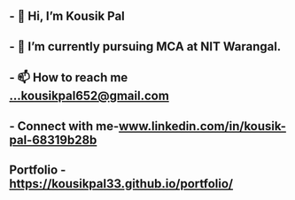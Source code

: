 ## - 👋 Hi, I’m Kousik Pal
## - 🌱 I’m currently pursuing MCA at NIT Warangal.
## - 📫 How to reach me ...kousikpal652@gmail.com
## - Connect with me-www.linkedin.com/in/kousik-pal-68319b28b
## Portfolio - https://kousikpal33.github.io/portfolio/
<!---
KOUSIKPAL33/KOUSIKPAL33 is a ✨ special ✨ repository because its `README.md` (this file) appears on your GitHub profile.
You can click the Preview link to take a look at your changes.
--->
